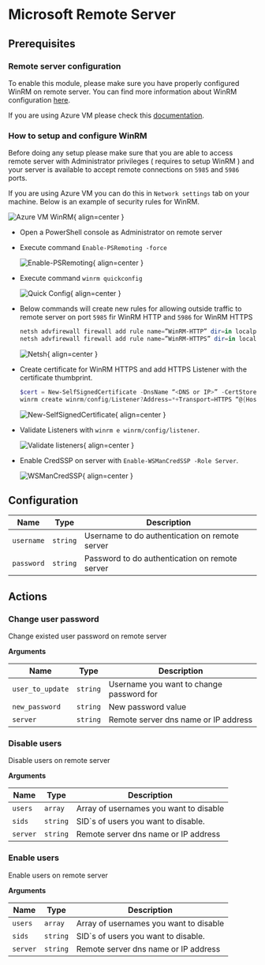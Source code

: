 # Microsoft Remote Server

## Prerequisites

### Remote server configuration

To enable this module, please make sure you have properly configured WinRM on remote server. You can find more information about WinRM configuration [here](https://docs.microsoft.com/en-us/windows/win32/winrm/installation-and-configuration-for-windows-remote-management).

If you are using Azure VM please check this [documentation](https://docs.microsoft.com/en-us/azure/virtual-machines/windows/winrm).

### How to setup and configure WinRM

Before doing any setup please make sure that you are able to access remote server with Administrator privileges ( requires to setup WinRM )
and your server is available to accept remote connections on `5985` and `5986` ports.

If you are using Azure VM you can do this in `Network settings` tab on your machine. Below is an example of security rules for WinRM.

  ![Azure VM WinRM](/assets/instructions/winrm/security-rules.png){ align=center }

* Open a PowerShell console as Administrator on remote server
* Execute command `Enable-PSRemoting -force`

  ![Enable-PSRemoting](/assets/instructions/winrm/1-psremoting.png){ align=center }

* Execute command `winrm quickconfig`

  ![Quick Config](/assets/instructions/winrm/2-winrm-quick-config.png){ align=center }

* Below commands will create new rules for allowing outside traffic to remote server on port `5985` fir WinRM HTTP and `5986` for WinRM HTTPS

   ```powershell
   netsh advfirewall firewall add rule name=”WinRM-HTTP” dir=in localport=5985 protocol=TCP action=allow
   netsh advfirewall firewall add rule name=”WinRM-HTTPS” dir=in localport=5986 protocol=TCP action=allow
   ```

  ![Netsh](/assets/instructions/winrm/3-netsh.png){ align=center }

* Create certificate for WinRM HTTPS and add HTTPS Listener with the certificate thumbprint.

  ```powershell
  $cert = New-SelfSignedCertificate -DnsName “<DNS or IP>” -CertStoreLocation cert:\
  winrm create winrm/config/Listener?Address=*+Transport=HTTPS “@{Hostname=`”<DNS_Name or IP>`”;CertificateThumbprint=`”$($cert.ThumbPrint)`”}”
  ```
  
  ![New-SelfSignedCertificate](/assets/instructions/winrm/4-new-self-signed-certificate.png){ align=center }

* Validate Listeners with `winrm e winrm/config/listener`.

  ![Validate listeners](/assets/instructions/winrm/5-validate-listeners.png){ align=center }

* Enable CredSSP on server with `Enable-WSManCredSSP -Role Server`.

  ![WSManCredSSP](/assets/instructions/winrm/6-wsmancredssp.png){ align=center }

## Configuration

| Name       | Type     | Description                                    |
|------------|----------|------------------------------------------------|
| `username` | `string` | Username to do authentication on remote server |
| `password` | `string` | Password to do authentication on remote server |

## Actions

### Change user password

Change existed user password on remote server

**Arguments**

| Name             | Type     | Description                              |
|------------------|----------|------------------------------------------|
| `user_to_update` | `string` | Username you want to change password for |
| `new_password`   | `string` | New password value                       |
| `server`         | `string` | Remote server dns name or IP address     |

### Disable users

Disable users on remote server

**Arguments**

| Name     | Type     | Description                            |
|----------|----------|----------------------------------------|
| `users`  | `array`  | Array of usernames you want to disable |
| `sids`   | `string` | SID`s of users you want to disable.    |
| `server` | `string` | Remote server dns name or IP address   |

### Enable users

Enable users on remote server

**Arguments**

| Name     | Type     | Description                            |
|----------|----------|----------------------------------------|
| `users`  | `array`  | Array of usernames you want to disable |
| `sids`   | `string` | SID`s of users you want to disable.    |
| `server` | `string` | Remote server dns name or IP address   |
